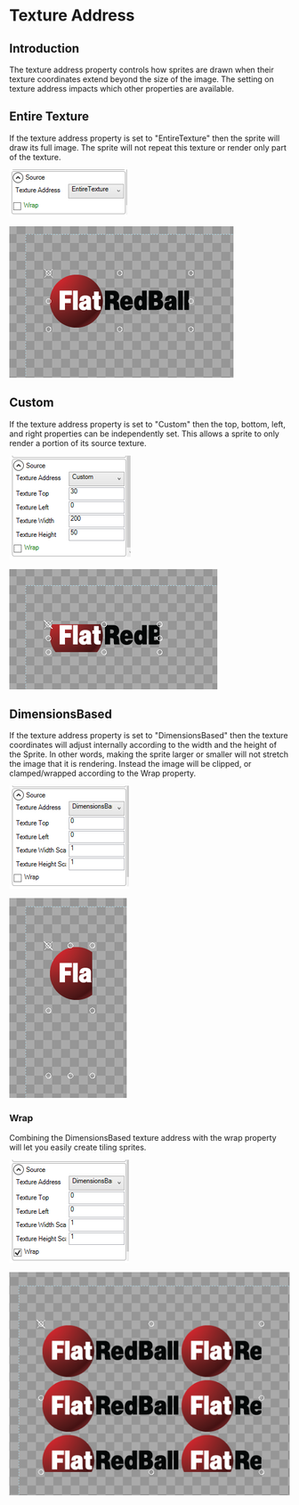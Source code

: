 # Texture Address

## Introduction

The texture address property controls how sprites are drawn when their texture coordinates extend beyond the size of the image. The setting on texture address impacts which other properties are available.

## Entire Texture

If the texture address property is set to "EntireTexture" then the sprite will draw its full image. The sprite will not repeat this texture or render only part of the texture.

![](<../../.gitbook/assets/GumEntireTextureTextureAddress (1).png>)

![](<../../.gitbook/assets/GumEntireTextureSprite (1).png>)

## Custom

If the texture address property is set to "Custom" then the top, bottom, left, and right properties can be independently set. This allows a sprite to only render a portion of its source texture.

![](<../../.gitbook/assets/GumCustomTextureAddress (1).png>)

![](<../../.gitbook/assets/GumCustomTextureSprite (1).png>)

## DimensionsBased

If the texture address property is set to "DimensionsBased" then the texture coordinates will adjust internally according to the width and the height of the Sprite. In other words, making the sprite larger or smaller will not stretch the image that it is rendering. Instead the image will be clipped, or clamped/wrapped according to the Wrap property.

![](<../../.gitbook/assets/GumDimensionBasedTextureAddress (1).png>)

![](<../../.gitbook/assets/GumDimensionBasedSprite (1).png>)

### Wrap

Combining the DimensionsBased texture address with the wrap property will let you easily create tiling sprites.

![](<../../.gitbook/assets/GumDimensionBasedTextureAddressWrap (1).png>)

![](<../../.gitbook/assets/GumDimensionBasedSpriteWrap (1).png>)
